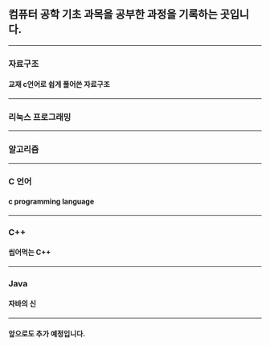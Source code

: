 ## 컴퓨터 공학 기초 과목을 공부한 과정을 기록하는 곳입니다.

---

### 자료구조
#### 교재 c언어로 쉽게 풀어쓴 자료구조

---

### 리눅스 프로그래밍

---

### 알고리즘

---

### C 언어
#### c programming language

---

### C++
#### 씹어먹는 C++

---

### Java
#### 자바의 신

---
#### 앞으로도 추가 예정입니다.
